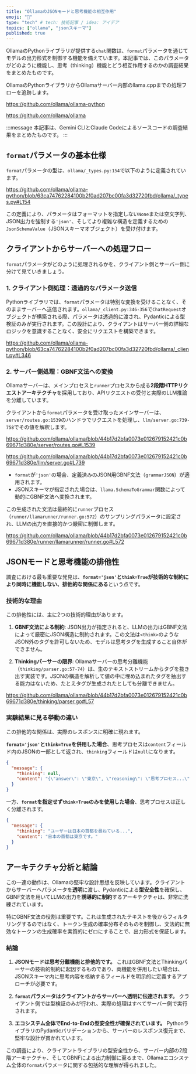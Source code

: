 ```yaml
---
title: "OllamaのJSONモードと思考機能の相互作用"
emoji: "🦙"
type: "tech" # tech: 技術記事 / idea: アイデア
topics: ["ollama", "jsonスキーマ"]
published: true
---
```

OllamaのPythonライブラリが提供する`chat`関数は、`format`パラメータを通じてモデルの出力形式を制御する機能を備えています。本記事では、このパラメータがどのように機能し、思考（thinking）機能とどう相互作用するのかの調査結果をまとめたものです。

OllamaのPythonライブラリからOllamaサーバー内部のllama.cppまでの処理フローを追跡します。

https://github.com/ollama/ollama-python

https://github.com/ollama/ollama

:::message
本記事は、Gemini CLIとClaude Codeによるソースコードの調査結果をまとめたものです。
:::

## `format`パラメータの基本仕様

`format`パラメータの型は、`ollama/_types.py:154`で以下のように定義されています。

https://github.com/ollama/ollama-python/blob/63ca74762284100b2f0ad207bc00fa3d32720fbd/ollama/_types.py#L154

この定義により、パラメータはフォーマットを指定しない`None`または空文字列、JSON出力を強制する`'json'`、そしてより複雑な構造を定義するための`JsonSchemaValue`（JSONスキーマオブジェクト）を受け付けます。

## クライアントからサーバーへの処理フロー

`format`パラメータがどのように処理されるかを、クライアント側とサーバー側に分けて見ていきましょう。

### 1. クライアント側処理：透過的なパラメータ送信

Pythonライブラリでは、`format`パラメータは特別な変換を受けることなく、そのままサーバーへ送信されます。`ollama/_client.py:346-356`で`ChatRequest`オブジェクトが構築される際、パラメータは透過的に渡され、Pydanticによる型検証のみが実行されます。この設計により、クライアントはサーバー側の詳細なロジックを意識することなく、安全にリクエストを構築できます。

https://github.com/ollama/ollama-python/blob/63ca74762284100b2f0ad207bc00fa3d32720fbd/ollama/_client.py#L346

### 2. サーバー側処理：GBNF文法への変換

Ollamaサーバーは、メインプロセスと`runner`プロセスから成る**2段階HTTPリクエストアーキテクチャ**を採用しており、APIリクエストの受付と実際のLLM推論を分離しています。

クライアントから`format`パラメータを受け取ったメインサーバーは、`server/routes.go:1539`のハンドラでリクエストを処理し、`llm/server.go:739-758`でその値を解釈します。

https://github.com/ollama/ollama/blob/44b17d2bfa0073e012679152421c0b69671d380e/server/routes.go#L1539

https://github.com/ollama/ollama/blob/44b17d2bfa0073e012679152421c0b69671d380e/llm/server.go#L739

- `format`が`'json'`の場合、定義済みのJSON用GBNF文法（`grammarJSON`）が適用されます。
- JSONスキーマが指定された場合は、`llama.SchemaToGrammar`関数によって動的にGBNF文法へ変換されます。

この生成された文法は最終的に`runner`プロセス（`runner/llamarunner/runner.go:572`）のサンプリングパラメータに設定され、LLMの出力を直接的かつ厳密に制御します。

https://github.com/ollama/ollama/blob/44b17d2bfa0073e012679152421c0b69671d380e/runner/llamarunner/runner.go#L572

## JSONモードと思考機能の排他性

調査における最も重要な発見は、**`format='json'`と`think=True`が技術的な制約により同時に機能しない、排他的な関係にある**という点です。

### 技術的な理由

この排他性には、主に2つの技術的理由があります。

1.  **GBNF文法による制約**:
    JSON出力が指定されると、LLMの出力はGBNF文法によって厳密にJSON構造に制約されます。この文法は`<think>`のようなJSON外のタグを許可しないため、モデルは思考タグを生成すること自体ができません。

2.  **Thinkingパーサーの限界**:
    Ollamaサーバーの思考分離機能（`thinking/parser.go:57-74`）は、生のテキストストリームからタグを抜き出す実装です。JSONの構造を解析して値の中に埋め込まれたタグを抽出する能力はないため、たとえタグが生成されたとしても分離できません。

https://github.com/ollama/ollama/blob/44b17d2bfa0073e012679152421c0b69671d380e/thinking/parser.go#L57

### 実験結果に見る挙動の違い

この排他的な関係は、実際のレスポンスに明確に現れます。

**`format='json'`と`think=True`を併用した場合**、思考プロセスは`content`フィールド内のJSONの一部として返され、`thinking`フィールドは`null`になります。

```json
{
  "message": {
    "thinking": null,
    "content": "{\"answer\": \"東京\", \"reasoning\": \"思考プロセス...\"}"
  }
}
```

一方、**`format`を指定せず`think=True`のみを使用した場合**、思考プロセスは正しく分離されます。

```json
{
  "message": {
    "thinking": "ユーザーは日本の首都を尋ねている...",
    "content": "日本の首都は東京です。"
  }
}
```

## アーキテクチャ分析と結論

この一連の動作は、Ollamaの堅牢な設計思想を反映しています。クライアントからサーバーへパラメータを**透明**に渡し、Pydanticによる**型安全性**を確保し、GBNF文法を用いてLLMの出力を**誘導的に制約**するアーキテクチャは、非常に洗練されています。

特にGBNF文法の役割は重要です。これは生成されたテキストを後からフィルタリングするのではなく、トークン生成の確率分布そのものを制御し、文法的に無効なトークンの生成確率を実質的にゼロにすることで、出力形式を保証します。

### 結論

1.  **JSONモードは思考分離機能と排他的です。** これはGBNF文法とThinkingパーサーの技術的制約に起因するものであり、両機能を併用したい場合は、JSONスキーマ内に思考内容を格納するフィールドを明示的に定義するアプローチが必要です。

2.  **`format`パラメータはクライアントからサーバーへ透明に伝達されます。** クライアント側では型検証のみが行われ、実際の処理はすべてサーバー側で実行されます。

3.  **エコシステム全体でEnd-to-Endの型安全性が確保されています。** PythonライブラリのPydanticバリデーションから、サーバーのレスポンス復元まで、堅牢な設計が貫かれています。

この調査により、クライアントライブラリの型安全性から、サーバー内部の2段階アーキテクチャ、そしてGBNFによる出力制御に至るまで、Ollamaエコシステム全体の`format`パラメータに関する包括的な理解が得られました。

